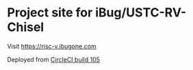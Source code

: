 # Project site for iBug/USTC-RV-Chisel

Visit <https://risc-v.ibugone.com>

Deployed from [CircleCI build 105](https://circleci.com/gh/iBug/USTC-RV-Chisel/105)

